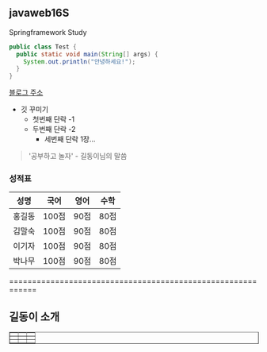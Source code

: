 ## javaweb16S
Springframework Study

```java
public class Test {
  public static void main(String[] args) {
    System.out.println("안녕하세요!");
  }
}
```

[블로그 주소](https://blog.naver.com/wnmsoso9633)

* 깃 꾸미기
  * 첫번째 단락 -1
  * 두번째 단락 -2
    * 세번째 단락 1장...  
> '공부하고 놀자' - 길동이님의 말씀

### 성적표 
성명|국어|영어|수학
---|---|---|---|
홍길동|100점|90점|80점|
김말숙|100점|90점|80점|
이기자|100점|90점|80점|
박나무|100점|90점|80점|
============================================================
<h2>길동이 소개</h2>
<table border>
  <tr>
    <tr>
      <td></td><td></td><td></td>
    </tr>
    <tr>
      <td></td><td></td><td></td>
    </tr>
    <tr>
      <td></td><td></td><td></td>
    </tr>
  </tr>
  
</table>
